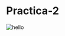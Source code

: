 # Practica-2
![hello](https://github.com/EdsonCr11/Practica-2/assets/152097705/48e5616f-cc1d-4db5-8a82-7e46ec1d881b)
